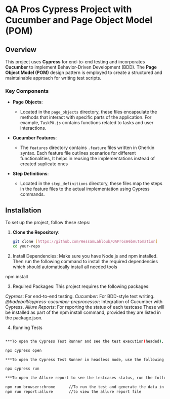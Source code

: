 # QA Pros Cypress Project with Cucumber and Page Object Model (POM)

## Overview

This project uses **Cypress** for end-to-end testing and incorporates **Cucumber** to implement Behavior-Driven Development (BDD). The **Page Object Model (POM)** design pattern is employed to create a structured and maintainable approach for writing test scripts.

### Key Components

- **Page Objects**: 
  - Located in the `page_objects` directory, these files encapsulate the methods that interact with specific parts of the application. For example, `TaskPO.js` contains functions related to tasks and user interactions.

- **Cucumber Features**: 
  - The `features` directory contains `.feature` files written in Gherkin syntax. Each feature file outlines scenarios for different functionalities, It helps in reusing the implementations instead of created suplicate ones

- **Step Definitions**: 
  - Located in the `step_definitions` directory, these files map the steps in the feature files to the actual implementation using Cypress commands.

## Installation

To set up the project, follow these steps:

1. **Clone the Repository**:
   ```bash
   git clone [https://github.com/WessamLahloub/QAProsWebAutomation]
   cd your-repo
2. Install Dependencies: Make sure you have Node.js and npm installed. Then run the following command to install the required dependencies which should automatically install all needed tools 
   
npm install

3. Required Packages: This project requires the following packages:

*Cypress*: For end-to-end testing.
*Cucumber*: For BDD-style test writing.
*@badeball/cypress-cucumber-preprocessor*: Integration of Cucumber with Cypress.
*Allure Reports*: For reporting the status of each testcase
These will be installed as part of the npm install command, provided they are listed in the package.json.

4. Running Tests

 ```bash

***To open the Cypress Test Runner and see the test execution(headed), use the following command:***

npx cypress open

***To open the Cypress Test Runner in headless mode, use the following command:***

npx cypress run

***To open the Allure report to see the testcases status, run the following commands:***

npm run browser:chrome      //To run the test and generate the data in allure-results file
npm run report:allure       //to view the allure report file


